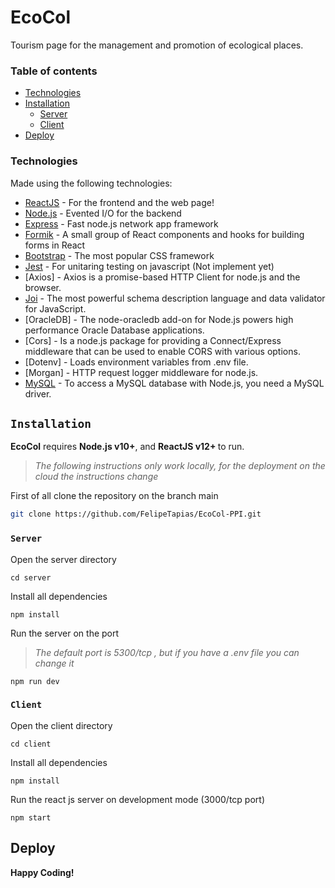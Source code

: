 # EcoCol

Tourism page for the management and promotion of ecological places.


### Table of contents
- [Technologies](#technologies)
- [Installation](#installation)
  - [Server](#server)
  - [Client](#client)
- [Deploy](#deploy)

### Technologies

Made using the following technologies:

- [ReactJS] - For the frontend and the web page!
- [Node.js] - Evented I/O for the backend
- [Express] - Fast node.js network app framework
- [Formik] - A small group of React components and hooks for building forms in React
- [Bootstrap] - The most popular CSS framework
- [Jest] - For unitaring testing on javascript (Not implement yet)
- [Axios] - Axios is a promise-based HTTP Client for node.js and the browser.
- [Joi] - The most powerful schema description language and data validator for JavaScript.
- [OracleDB] - The node-oracledb add-on for Node.js powers high performance Oracle Database applications. 
- [Cors] - Is a node.js package for providing a Connect/Express middleware that can be used to enable CORS with various options.
- [Dotenv] - Loads environment variables from .env file.
- [Morgan] - HTTP request logger middleware for node.js.
- [MySQL] - To access a MySQL database with Node.js, you need a MySQL driver. 

## `Installation`

<b>EcoCol</b> requires <b>Node.js v10+</b>, and <b>ReactJS v12+ </b> to run.

> _The following instructions only work locally, for the deployment on the cloud the instructions change_

First of all clone the repository on the branch main

```bash
git clone https://github.com/FelipeTapias/EcoCol-PPI.git
```

### **`Server`**
Open the server directory
```
cd server
```
Install all dependencies
```
npm install 
```
Run the server on the port 
>*The default port is 5300/tcp , but if you have a .env file you can change it*
```
npm run dev
```
### **`Client`**
Open the client directory
```
cd client
```
Install all dependencies
```
npm install 
```
Run the react js server on development mode (3000/tcp port)
```
npm start
```
## Deploy

<b align="center"> **Happy Coding!**</b>

[bootstrap]: https://getbootstrap.com/
[formik]: https://formik.org/
[joi]: https://joi.dev/
[node.js]: http://nodejs.org
[express]: http://expressjs.com
[reactjs]: https://reactjs.org
[jest]: https://jestjs.io/
[mysql]: https://www.mysql.com

